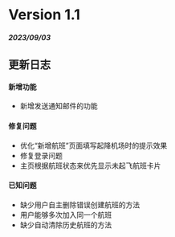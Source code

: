 # Version 1.1
##### 2023/09/03

## 更新日志
#### 新增功能
- 新增发送通知邮件的功能
#### 修复问题
- 优化“新增航班”页面填写起降机场时的提示效果
- 修复登录问题
- 主页根据航班状态来优先显示未起飞航班卡片
#### 已知问题
- 缺少用户自主删除错误创建航班的方法
- 用户能够多次加入同一个航班
- 缺少自动清除历史航班的方法
